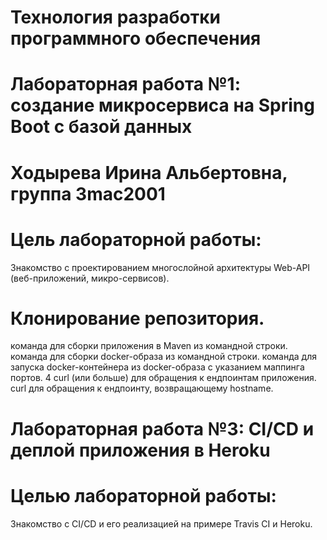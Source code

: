 # Технология разработки программного обеспечения 
# Лабораторная работа №1: создание микросервиса на Spring Boot с базой данных
# Ходырева Ирина Альбертовна, группа 3mac2001
# Цель лабораторной работы: 
Знакомство с проектированием многослойной архитектуры Web-API (веб-приложений, микро-сервисов).

# Клонирование репозитория.
команда для сборки приложения в Maven из командной строки.
команда для сборки docker-образа из командной строки.
команда для запуска docker-контейнера из docker-образа с указанием маппинга портов.
4 curl (или больше) для обращения к ендпоинтам приложения.
curl для обращения к ендпоинту, возвращающему hostname.


# Лабораторная работа №3: CI/CD и деплой приложения в Heroku
# Целью лабораторной работы: 
Знакомство с CI/CD и его реализацией на примере Travis CI и Heroku.
